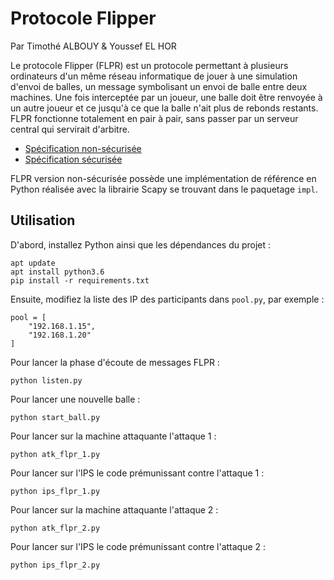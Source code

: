 # Protocole Flipper

Par Timothé ALBOUY & Youssef EL HOR

Le protocole Flipper (FLPR) est un protocole permettant à plusieurs ordinateurs d'un même réseau informatique de jouer à une simulation d'envoi de balles, un message symbolisant un envoi de balle entre deux machines. Une fois interceptée par un joueur, une balle doit être renvoyée à un autre joueur et ce jusqu'à ce que la balle n'ait plus de rebonds restants. FLPR fonctionne totalement en pair à pair, sans passer par un serveur central qui servirait d'arbitre.

- [Spécification non-sécurisée][spec-unsafe]
- [Spécification sécurisée][spec-safe]

FLPR version non-sécurisée possède une implémentation de référence en Python réalisée avec la librairie Scapy se trouvant dans le paquetage `impl`.

## Utilisation

D'abord, installez Python ainsi que les dépendances du projet :

    apt update
    apt install python3.6
    pip install -r requirements.txt

Ensuite, modifiez la liste des IP des participants dans `pool.py`, par exemple :

    pool = [
        "192.168.1.15",
        "192.168.1.20"
    ]

Pour lancer la phase d'écoute de messages FLPR :

    python listen.py

Pour lancer une nouvelle balle :

    python start_ball.py

Pour lancer sur la machine attaquante l'attaque 1 :

    python atk_flpr_1.py

Pour lancer sur l'IPS le code prémunissant contre l'attaque 1 :

    python ips_flpr_1.py

Pour lancer sur la machine attaquante l'attaque 2 :

    python atk_flpr_2.py

Pour lancer sur l'IPS le code prémunissant contre l'attaque 2 :

    python ips_flpr_2.py




[spec-unsafe]: /spec-unsafe.md
[spec-safe]: /spec-safe.md
